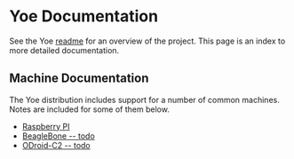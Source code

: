# Yoe Documentation

See the Yoe [readme](../README.md) for an overview of the project.
This page is an index to more detailed documentation.

## Machine Documentation

The Yoe distribution includes support for a number of common machines. Notes are
included for some of them below.

* [Raspberry PI](raspberrypi.md)
* [BeagleBone -- todo]()
* [ODroid-C2 -- todo]()
